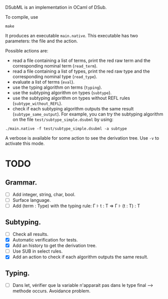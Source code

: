 DSubML is an implementation in OCaml of DSub.

To compile, use
```
make
```

It produces an executable `main.native`.
This executable has two parameters: the file and the action.

Possible actions are:
- read a file containing a list of terms, print the red raw term and the corresponding nominal term (`read_term`).
- read a file containing a list of types, print the red raw type and the corresponding nominal type (`read_type`).
- evaluate a list of terms (`eval`).
- use the typing algorithm on terms (`typing`).
- use the subtyping algorithm on types (`subtype`).
- use the subtyping algorithm on types without REFL rules (`subtype_without_REFL`).
- check if each subtyping algorithm outputs the same result
  (`subtype_same_output`).
For example, you can try the subtyping algorithm on the file `test/subtype_simple.dsubml` by using:
```
./main.native -f test/subtype_simple.dsubml -a subtype
```

A verbose is available for some action to see the derivation tree. Use `-v` to
activate this mode.

TODO
====

## Grammar.

- [ ] Add integer, string, char, bool.
- [ ] Surface language.
- [ ] Add (term : Type) with the typing rule: Γ ⊦ t : T => Γ ⊦ (t : T) : T

## Subtyping.

- [ ] Check all results.
- [x] Automatic verification for tests.
- [x] Add an history to get the derivation tree.
- [ ] Use SUB in select rules.
- [x] Add an action to check if each algorithm outputs the same result.

## Typing.

- [ ] Dans let, vérifier que la variable n'apparait pas dans le type final -->
methode occurs. Avoidance problem.
